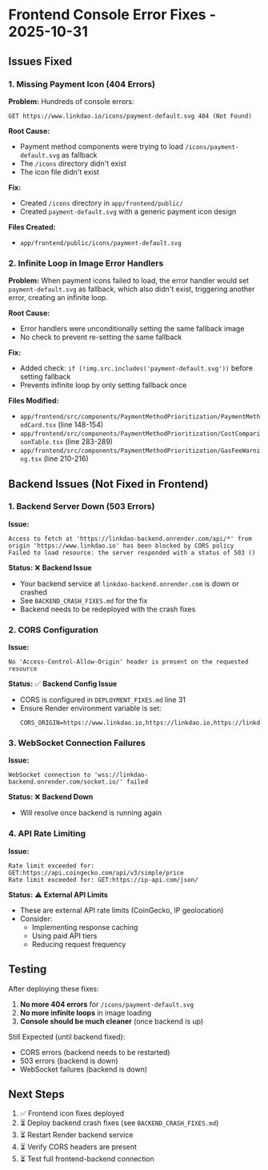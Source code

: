 # Frontend Console Error Fixes - 2025-10-31

## Issues Fixed

### 1. Missing Payment Icon (404 Errors)

**Problem:**
Hundreds of console errors:
```
GET https://www.linkdao.io/icons/payment-default.svg 404 (Not Found)
```

**Root Cause:**
- Payment method components were trying to load `/icons/payment-default.svg` as fallback
- The `/icons` directory didn't exist
- The icon file didn't exist

**Fix:**
- Created `/icons` directory in `app/frontend/public/`
- Created `payment-default.svg` with a generic payment icon design

**Files Created:**
- `app/frontend/public/icons/payment-default.svg`

### 2. Infinite Loop in Image Error Handlers

**Problem:**
When payment icons failed to load, the error handler would set `payment-default.svg` as fallback, which also didn't exist, triggering another error, creating an infinite loop.

**Root Cause:**
- Error handlers were unconditionally setting the same fallback image
- No check to prevent re-setting the same fallback

**Fix:**
- Added check: `if (!img.src.includes('payment-default.svg'))` before setting fallback
- Prevents infinite loop by only setting fallback once

**Files Modified:**
- `app/frontend/src/components/PaymentMethodPrioritization/PaymentMethodCard.tsx` (line 148-154)
- `app/frontend/src/components/PaymentMethodPrioritization/CostComparisonTable.tsx` (line 283-289)
- `app/frontend/src/components/PaymentMethodPrioritization/GasFeeWarning.tsx` (line 210-216)

## Backend Issues (Not Fixed in Frontend)

### 1. Backend Server Down (503 Errors)

**Issue:**
```
Access to fetch at 'https://linkdao-backend.onrender.com/api/*' from origin 'https://www.linkdao.io' has been blocked by CORS policy
Failed to load resource: the server responded with a status of 503 ()
```

**Status:** ❌ **Backend Issue**
- Your backend service at `linkdao-backend.onrender.com` is down or crashed
- See `BACKEND_CRASH_FIXES.md` for the fix
- Backend needs to be redeployed with the crash fixes

### 2. CORS Configuration

**Issue:**
```
No 'Access-Control-Allow-Origin' header is present on the requested resource
```

**Status:** ✅ **Backend Config Issue**
- CORS is configured in `DEPLOYMENT_FIXES.md` line 31
- Ensure Render environment variable is set:
  ```
  CORS_ORIGIN=https://www.linkdao.io,https://linkdao.io,https://linkdao.vercel.app
  ```

### 3. WebSocket Connection Failures

**Issue:**
```
WebSocket connection to 'wss://linkdao-backend.onrender.com/socket.io/' failed
```

**Status:** ❌ **Backend Down**
- Will resolve once backend is running again

### 4. API Rate Limiting

**Issue:**
```
Rate limit exceeded for: GET:https://api.coingecko.com/api/v3/simple/price
Rate limit exceeded for: GET:https://ip-api.com/json/
```

**Status:** ⚠️ **External API Limits**
- These are external API rate limits (CoinGecko, IP geolocation)
- Consider:
  - Implementing response caching
  - Using paid API tiers
  - Reducing request frequency

## Testing

After deploying these fixes:

1. **No more 404 errors** for `/icons/payment-default.svg`
2. **No more infinite loops** in image loading
3. **Console should be much cleaner** (once backend is up)

Still Expected (until backend fixed):
- CORS errors (backend needs to be restarted)
- 503 errors (backend is down)
- WebSocket failures (backend is down)

## Next Steps

1. ✅ Frontend icon fixes deployed
2. ⏳ Deploy backend crash fixes (see `BACKEND_CRASH_FIXES.md`)
3. ⏳ Restart Render backend service
4. ⏳ Verify CORS headers are present
5. ⏳ Test full frontend-backend connection
